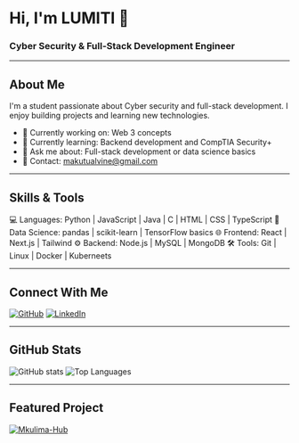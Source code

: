 # Hi, I'm LUMITI 👋

### Cyber Security & Full-Stack Development Engineer

---

## About Me

I'm a student passionate about Cyber security and full-stack development. I enjoy building projects and learning new technologies.

- 🔭 Currently working on: Web 3 concepts
- 🌱 Currently learning: Backend development and CompTIA Security+
- 💬 Ask me about: Full-stack development or data science basics
- 📩 Contact: makutualvine@gmail.com

---

## Skills & Tools
💻 Languages: Python | JavaScript | Java | C | HTML | CSS | TypeScript
🧠 Data Science: pandas | scikit-learn | TensorFlow basics
🌐 Frontend: React | Next.js | Tailwind
⚙️ Backend: Node.js | MySQL | MongoDB
🛠️ Tools: Git | Linux | Docker | Kuberneets

---

## Connect With Me

[![GitHub](https://img.shields.io/badge/GitHub-Mal--archLumi-black?logo=github)](https://github.com/Mal-archLumi)
[![LinkedIn](https://img.shields.io/badge/LinkedIn-Lumiti-blue?logo=linkedin)](https://www.linkedin.com/in/)

---

## GitHub Stats

![GitHub stats](https://github-readme-stats.vercel.app/api?username=Mal-archLumi&show_icons=true)
![Top Languages](https://github-readme-stats.vercel.app/api/top-langs/?username=Mal-archLumi&layout=compact)

---

## Featured Project

[![Mkulima-Hub](https://github-readme-stats.vercel.app/api/pin/?username=Mal-archLumi&repo=Mkulima-Hub)](https://github.com/Mal-archLumi/Mkulima-Hub)
